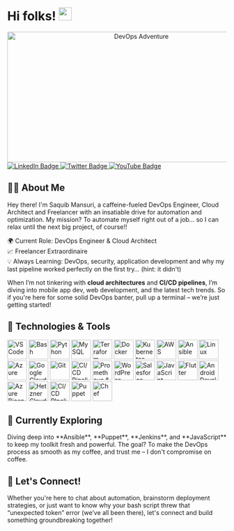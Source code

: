 <h1> Hi folks! <img src="https://media.giphy.com/media/hvRJCLFzcasrR4ia7z/giphy.gif" width="30px"/> </h1>

<div align="center">
  <img src="https://media.giphy.com/media/dWesBcTLavkZuG35MI/giphy.gif" width="600" height="300" alt="DevOps Adventure"/>
</div>

<div id="badges">
  <a href="https://www.linkedin.com/in/saquibmansuri30" target="_blank">
    <img src="https://img.shields.io/badge/LinkedIn-blue?style=for-the-badge&logo=linkedin&logoColor=white" alt="LinkedIn Badge"/>
  </a>
  <a href="https://x.com/saquibmansuri?t=afAvHPDIdP78BiZU75C_EA&s=09" target="_blank">
    <img src="https://img.shields.io/badge/Twitter-blue?style=for-the-badge&logo=twitter&logoColor=white" alt="Twitter Badge"/>
  </a>
  <a href="https://www.youtube.com/@saquibmansuri5905" target="_blank">
    <img src="https://img.shields.io/badge/YouTube-red?style=for-the-badge&logo=youtube&logoColor=white" alt="YouTube Badge"/>
  </a>
</div>

<h2> 👨‍💻 About Me</h2>

Hey there! I'm Saquib Mansuri, a caffeine-fueled DevOps Engineer, Cloud Architect and Freelancer with an insatiable drive for automation and optimization. My mission? To automate myself right out of a job… so I can relax until the next big project, of course!!

🌍 Current Role: DevOps Engineer & Cloud Architect  
📈 Freelancer Extraordinaire  
💡 Always Learning: DevOps, security, application development and why my last pipeline worked perfectly on the first try… (hint: it didn't)

When I’m not tinkering with **cloud architectures** and **CI/CD pipelines**, I’m diving into mobile app dev, web development, and the latest tech trends. So if you're here for some solid DevOps banter, pull up a terminal – we’re just getting started!

<h2> 🚀 Technologies & Tools</h2>
<p align="left">
  <img src="https://cdn.jsdelivr.net/gh/devicons/devicon/icons/vscode/vscode-original.svg" alt="VS Code" width="45" height="45"/>
  <img src="https://cdn.jsdelivr.net/gh/devicons/devicon/icons/bash/bash-original.svg" alt="Bash" width="45" height="45"/>
  <img src="https://cdn.jsdelivr.net/gh/devicons/devicon/icons/python/python-original.svg" alt="Python" width="45" height="45"/>
  <img src="https://cdn.jsdelivr.net/gh/devicons/devicon/icons/mysql/mysql-original.svg" alt="MySQL" width="45" height="45"/>
  <img src="https://cdn.jsdelivr.net/gh/devicons/devicon/icons/terraform/terraform-original.svg" alt="Terraform" width="45" height="45"/>
  <img src="https://cdn.jsdelivr.net/gh/devicons/devicon/icons/docker/docker-original.svg" alt="Docker" width="45" height="45"/>
  <img src="https://cdn.jsdelivr.net/gh/devicons/devicon/icons/kubernetes/kubernetes-plain.svg" alt="Kubernetes" width="45" height="45"/>
  <img src="https://cdn.jsdelivr.net/gh/devicons/devicon/icons/amazonwebservices/amazonwebservices-original-wordmark.svg" alt="AWS" width="45" height="45"/>
  <img src="https://cdn.jsdelivr.net/gh/devicons/devicon/icons/ansible/ansible-original.svg" alt="Ansible" width="45" height="45"/>
  <img src="https://cdn.jsdelivr.net/gh/devicons/devicon/icons/linux/linux-original.svg" alt="Linux" width="45" height="45"/>
  <img src="https://cdn.jsdelivr.net/gh/devicons/devicon/icons/azure/azure-original-wordmark.svg" alt="Azure" width="45" height="45"/>
  <img src="https://cdn.jsdelivr.net/gh/devicons/devicon/icons/googlecloud/googlecloud-original.svg" alt="Google Cloud" width="45" height="45"/>
  <img src="https://cdn.jsdelivr.net/gh/devicons/devicon/icons/git/git-original.svg" alt="Git" width="45" height="45"/>
  <img src="https://blog.opsmx.com/wp-content/uploads/2022/03/Standard-DevOps-CICD.png" alt="CI/CD Pipelines" width="45" height="45"/>
  <img src="https://cdn.jsdelivr.net/gh/devicons/devicon/icons/grafana/grafana-original.svg" alt="Prometheus & Grafana" width="45" height="45"/>
  <img src="https://cdn.jsdelivr.net/gh/devicons/devicon/icons/wordpress/wordpress-plain.svg" alt="WordPress" width="45" height="45"/>
  <img src="https://cdn.jsdelivr.net/gh/devicons/devicon/icons/salesforce/salesforce-original.svg" alt="Salesforce" width="45" height="45"/>
  <img src="https://cdn.jsdelivr.net/gh/devicons/devicon/icons/javascript/javascript-original.svg" alt="JavaScript" width="45" height="45"/>
  <img src="https://cdn.jsdelivr.net/gh/devicons/devicon/icons/flutter/flutter-original.svg" alt="Flutter" width="45" height="45"/>
  <img src="https://cdn.jsdelivr.net/gh/devicons/devicon/icons/android/android-original.svg" alt="Android Development" width="45" height="45"/>
  <img src="https://try-and-trash.com/content/images/2024/07/bicep-cover.png" alt="Azure Bicep" width="45" height="45"/>
  <img src="https://weap.io/img/hetzner-logo-small.png" alt="Hetzner Cloud" width="45" height="45"/>
  <img src="https://encrypted-tbn0.gstatic.com/images?q=tbn:ANd9GcThYvKCMGMi72gzrSdTZmH8wsF_wxSRLq599g&s" alt="CI/CD PIpelines" width="45" height="45"/>
  <img src="https://www.puppet.com/sites/default/themes/custom/puppet/logo.svg" alt="Puppet" width="45" height="45"/>
  <img src="https://d1l5pp53ux74mz.cloudfront.net/images/cheflibraries/logos/progress-chef-primary-logo-svg.svg?sfvrsn=5865c2aa_3" alt="Chef" width="45" height="45"/>

</p>

<h2> 🌱 Currently Exploring</h2>
<p>
  Diving deep into **Ansible**, **Puppet**, **Jenkins**, and **JavaScript** to keep my toolkit fresh and powerful. The goal? To make the DevOps process as smooth as my coffee, and trust me – I don't compromise on coffee.
</p>

<h2> 💬 Let's Connect!</h2>
<p>
  Whether you're here to chat about automation, brainstorm deployment strategies, or just want to know why your bash script threw that “unexpected token” error (we’ve all been there), let's connect and build something groundbreaking together!
</p>
